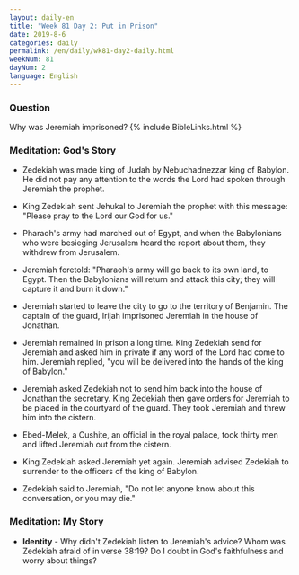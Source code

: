 ```yaml
---
layout: daily-en
title: "Week 81 Day 2: Put in Prison"
date: 2019-8-6 
categories: daily
permalink: /en/daily/wk81-day2-daily.html
weekNum: 81
dayNum: 2
language: English
---
```


### Question     
Why was Jeremiah imprisoned? 
{% include BibleLinks.html %} 

### Meditation: God's Story   
+ Zedekiah was made king of Judah by Nebuchadnezzar king of Babylon. He did not pay any attention to the words the Lord had spoken through Jeremiah the prophet. 

+ King Zedekiah sent Jehukal to Jeremiah the prophet with this message: "Please pray to the Lord our God for us." 

+ Pharaoh's army had marched out of Egypt, and when the Babylonians who were besieging Jerusalem heard the report about them, they withdrew from Jerusalem. 

+ Jeremiah foretold: "Pharaoh's army will go back to its own land, to Egypt. Then the Babylonians will return and attack this city; they will capture it and burn it down." 

+ Jeremiah started to leave the city to go to the territory of Benjamin. The captain of the guard, Irijah imprisoned Jeremiah in the house of Jonathan. 

+ Jeremiah remained in prison a long time. King Zedekiah send for Jeremiah and asked him in private if any word of the Lord had come to him. Jeremiah replied, "you will be delivered into the hands of the king of Babylon." 

+ Jeremiah asked Zedekiah not to send him back into the house of Jonathan the secretary. King Zedekiah then gave orders for Jeremiah to be placed in the courtyard of the guard. They took Jeremiah and threw him into the cistern. 

+ Ebed-Melek, a Cushite, an official in the royal palace, took thirty men and lifted Jeremiah out from the cistern. 

+ King Zedekiah asked Jeremiah yet again. Jeremiah advised Zedekiah to surrender to the officers of the king of Babylon. 

+ Zedekiah said to Jeremiah, "Do not let anyone know about this conversation, or you may die." 

### Meditation: My Story   
+ **Identity** - Why didn't Zedekiah listen to Jeremiah's advice? Whom was Zedekiah afraid of in verse 38:19? Do I doubt in God's faithfulness and worry about things? 
